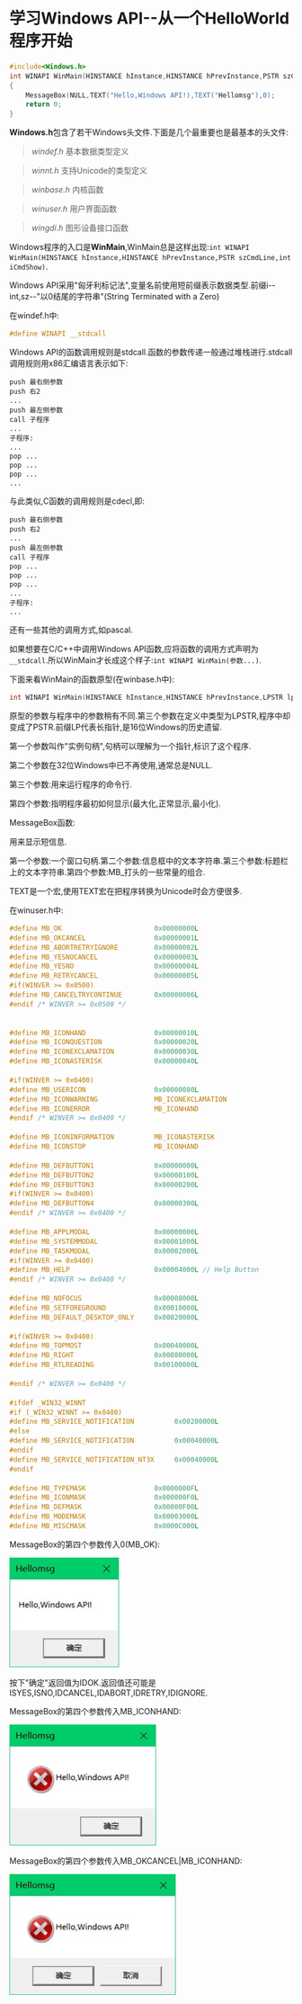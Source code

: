 # 学习Windows API--从一个HelloWorld程序开始

```c
#include<Windows.h>
int WINAPI WinMain(HINSTANCE hInstance,HINSTANCE hPrevInstance,PSTR szCmdLine,int iCmdShow)
{
    MessageBox(NULL,TEXT("Hello,Windows API!),TEXT("Hellomsg"),0);
    return 0;
}
```

**Windows.h**包含了若干Windows头文件.下面是几个最重要也是最基本的头文件:

> *windef.h* 基本数据类型定义

> *winnt.h* 支持Unicode的类型定义

> *winbase.h* 内核函数

> *winuser.h* 用户界面函数

> *wingdi.h* 图形设备接口函数

Windows程序的入口是**WinMain**,WinMain总是这样出现:`int WINAPI WinMain(HINSTANCE hInstance,HINSTANCE hPrevInstance,PSTR szCmdLine,int iCmdShow)`.

Windows API采用"匈牙利标记法",变量名前使用短前缀表示数据类型.前缀i--int,sz--"以0结尾的字符串"(String Terminated with a Zero)

在windef.h中:

```c
#define WINAPI __stdcall
```

Windows API的函数调用规则是stdcall.函数的参数传递一般通过堆栈进行.stdcall调用规则用x86汇编语言表示如下:

```shell
push 最右侧参数
push 右2
...
push 最左侧参数
call 子程序
...
子程序:
...
pop ...
pop ...
pop ...
...
```

与此类似,C函数的调用规则是cdecl,即:

```shell
push 最右侧参数
push 右2
...
push 最左侧参数
call 子程序
pop ...
pop ...
pop ...
...
子程序:
...
```

还有一些其他的调用方式,如pascal.

如果想要在C/C++中调用Windows API函数,应将函数的调用方式声明为`__stdcall`.所以WinMain才长成这个样子:`int WINAPI WinMain(参数...)`.

下面来看WinMain的函数原型(在winbase.h中):

```c
int WINAPI WinMain(HINSTANCE hInstance,HINSTANCE hPrevInstance,LPSTR lpCmdLine,int nShowCmd);
```

原型的参数与程序中的参数稍有不同.第三个参数在定义中类型为LPSTR,程序中却变成了PSTR.前缀LP代表长指针,是16位Windows的历史遗留.

第一个参数叫作"实例句柄",句柄可以理解为一个指针,标识了这个程序.

第二个参数在32位Windows中已不再使用,通常总是NULL.

第三个参数:用来运行程序的命令行.

第四个参数:指明程序最初如何显示(最大化,正常显示,最小化).

MessageBox函数:

用来显示短信息.

第一个参数:一个窗口句柄.第二个参数:信息框中的文本字符串.第三个参数:标题栏上的文本字符串.第四个参数:MB_打头的一些常量的组合.

TEXT是一个宏,使用TEXT宏在把程序转换为Unicode时会方便很多.

在winuser.h中:

```c
#define MB_OK                       0x00000000L
#define MB_OKCANCEL                 0x00000001L
#define MB_ABORTRETRYIGNORE         0x00000002L
#define MB_YESNOCANCEL              0x00000003L
#define MB_YESNO                    0x00000004L
#define MB_RETRYCANCEL              0x00000005L
#if(WINVER >= 0x0500)
#define MB_CANCELTRYCONTINUE        0x00000006L
#endif /* WINVER >= 0x0500 */


#define MB_ICONHAND                 0x00000010L
#define MB_ICONQUESTION             0x00000020L
#define MB_ICONEXCLAMATION          0x00000030L
#define MB_ICONASTERISK             0x00000040L

#if(WINVER >= 0x0400)
#define MB_USERICON                 0x00000080L
#define MB_ICONWARNING              MB_ICONEXCLAMATION
#define MB_ICONERROR                MB_ICONHAND
#endif /* WINVER >= 0x0400 */

#define MB_ICONINFORMATION          MB_ICONASTERISK
#define MB_ICONSTOP                 MB_ICONHAND

#define MB_DEFBUTTON1               0x00000000L
#define MB_DEFBUTTON2               0x00000100L
#define MB_DEFBUTTON3               0x00000200L
#if(WINVER >= 0x0400)
#define MB_DEFBUTTON4               0x00000300L
#endif /* WINVER >= 0x0400 */

#define MB_APPLMODAL                0x00000000L
#define MB_SYSTEMMODAL              0x00001000L
#define MB_TASKMODAL                0x00002000L
#if(WINVER >= 0x0400)
#define MB_HELP                     0x00004000L // Help Button
#endif /* WINVER >= 0x0400 */

#define MB_NOFOCUS                  0x00008000L
#define MB_SETFOREGROUND            0x00010000L
#define MB_DEFAULT_DESKTOP_ONLY     0x00020000L

#if(WINVER >= 0x0400)
#define MB_TOPMOST                  0x00040000L
#define MB_RIGHT                    0x00080000L
#define MB_RTLREADING               0x00100000L

#endif /* WINVER >= 0x0400 */

#ifdef _WIN32_WINNT
#if (_WIN32_WINNT >= 0x0400)
#define MB_SERVICE_NOTIFICATION          0x00200000L
#else
#define MB_SERVICE_NOTIFICATION          0x00040000L
#endif
#define MB_SERVICE_NOTIFICATION_NT3X     0x00040000L
#endif

#define MB_TYPEMASK                 0x0000000FL
#define MB_ICONMASK                 0x000000F0L
#define MB_DEFMASK                  0x00000F00L
#define MB_MODEMASK                 0x00003000L
#define MB_MISCMASK                 0x0000C000L
```

MessageBox的第四个参数传入0(MB_OK):

![Error:图片无法显示](1/1.jpg)

按下"确定"返回值为IDOK.返回值还可能是ISYES,ISNO,IDCANCEL,IDABORT,IDRETRY,IDIGNORE.

MessageBox的第四个参数传入MB_ICONHAND:

![](1/2.jpg)

MessageBox的第四个参数传入MB_OKCANCEL|MB_ICONHAND:

![](1/3.jpg)